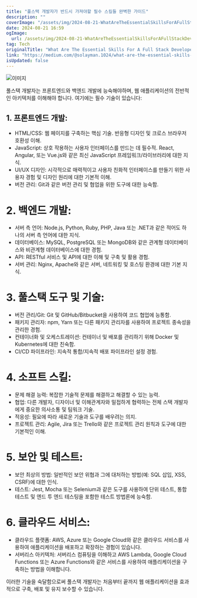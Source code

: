 ```yaml
---
title: "풀스택 개발자가 반드시 가져야할 필수 스킬들 완벽한 가이드"
description: ""
coverImage: "/assets/img/2024-08-21-WhatAreTheEssentialSkillsForAFullStackDeveloper_0.png"
date: 2024-08-21 16:59
ogImage: 
  url: /assets/img/2024-08-21-WhatAreTheEssentialSkillsForAFullStackDeveloper_0.png
tag: Tech
originalTitle: "What Are The Essential Skills For A Full Stack Developer"
link: "https://medium.com/@solayman.1024/what-are-the-essential-skills-for-a-full-stack-developer-ccf5159d7814"
isUpdated: false
---
```




![이미지](/assets/img/2024-08-21-WhatAreTheEssentialSkillsForAFullStackDeveloper_0.png)

풀스택 개발자는 프론트엔드와 백엔드 개발에 능숙해야하며, 웹 애플리케이션의 전반적인 아키텍처를 이해해야 합니다. 여기에는 필수 기술이 있습니다:

## 1. 프론트엔드 개발:

- HTML/CSS: 웹 페이지를 구축하는 핵심 기술. 반응형 디자인 및 크로스 브라우저 호환성 이해.
- JavaScript: 상호 작용하는 사용자 인터페이스를 만드는 데 필수적. React, Angular, 또는 Vue.js와 같은 최신 JavaScript 프레임워크/라이브러리에 대한 지식.
- UI/UX 디자인: 시각적으로 매력적이고 사용자 친화적 인터페이스를 만들기 위한 사용자 경험 및 디자인 원리에 대한 기본적 이해.
- 버전 관리: Git과 같은 버전 관리 및 협업을 위한 도구에 대한 능숙함.


<div class="content-ad"></div>

# 2. 백엔드 개발:

- 서버 측 언어: Node.js, Python, Ruby, PHP, Java 또는 .NET과 같은 적어도 하나의 서버 측 언어에 대한 지식.
- 데이터베이스: MySQL, PostgreSQL 또는 MongoDB와 같은 관계형 데이터베이스와 비관계형 데이터베이스에 대한 경험.
- API: RESTful 서비스 및 API에 대한 이해 및 구축 및 활용 경험.
- 서버 관리: Nginx, Apache와 같은 서버, 네트워킹 및 호스팅 환경에 대한 기본 지식.

# 3. 풀스택 도구 및 기술:

- 버전 관리/Git: Git 및 GitHub/Bitbucket을 사용하여 코드 협업에 능통함.
- 패키지 관리자: npm, Yarn 또는 다른 패키지 관리자를 사용하여 프로젝트 종속성을 관리한 경험.
- 컨테이너화 및 오케스트레이션: 컨테이너 및 배포를 관리하기 위해 Docker 및 Kubernetes에 대한 친숙함.
- CI/CD 파이프라인: 지속적 통합/지속적 배포 파이프라인 설정 경험.

<div class="content-ad"></div>

# 4. 소프트 스킬:

- 문제 해결 능력: 복잡한 기술적 문제를 해결하고 해결할 수 있는 능력.
- 협업: 다른 개발자, 디자이너 및 이해관계자와 밀접하게 협력하는 전체 스택 개발자에게 중요한 의사소통 및 팀워크 기술.
- 적응성: 필요에 따라 새로운 기술과 도구를 배우려는 의지.
- 프로젝트 관리: Agile, Jira 또는 Trello와 같은 프로젝트 관리 원칙과 도구에 대한 기본적인 이해.

# 5. 보안 및 테스트:

- 보안 최상의 방법: 일반적인 보안 위협과 그에 대처하는 방법(예: SQL 삽입, XSS, CSRF)에 대한 인식.
- 테스트: Jest, Mocha 또는 Selenium과 같은 도구를 사용하여 단위 테스트, 통합 테스트 및 엔드 투 엔드 테스팅을 포함한 테스트 방법론에 능숙함.

<div class="content-ad"></div>

# 6. 클라우드 서비스:

- 클라우드 플랫폼: AWS, Azure 또는 Google Cloud와 같은 클라우드 서비스를 사용하여 애플리케이션을 배포하고 확장하는 경험이 있습니다.
- 서버리스 아키텍처: 서버리스 컴퓨팅을 이해하고 AWS Lambda, Google Cloud Functions 또는 Azure Functions와 같은 서비스를 사용하여 애플리케이션을 구축하는 방법을 이해합니다.

이러한 기술을 숙달함으로써 풀스택 개발자는 처음부터 끝까지 웹 애플리케이션을 효과적으로 구축, 배포 및 유지 보수할 수 있습니다.